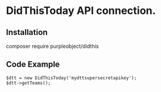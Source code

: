 # DidThisToday API connection.

## Installation

composer require purpleobject/didthis

## Code Example

    $dtt = new DidThisToday('mydttsupersecretapikey');
    $dtt->getTeams();
